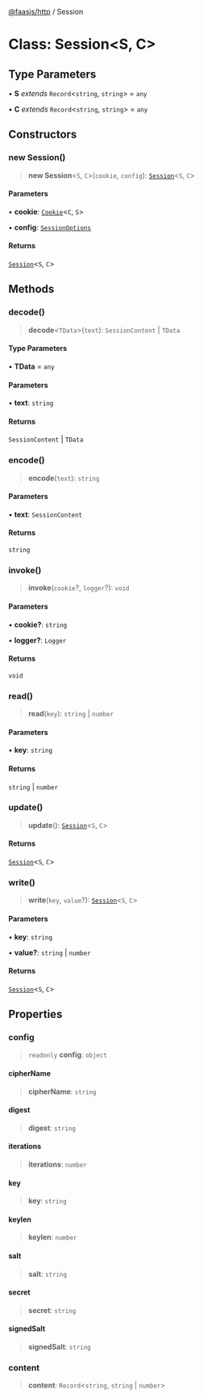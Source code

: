 [@faasjs/http](../README.md) / Session

# Class: Session\<S, C\>

## Type Parameters

• **S** *extends* `Record`\<`string`, `string`\> = `any`

• **C** *extends* `Record`\<`string`, `string`\> = `any`

## Constructors

### new Session()

> **new Session**\<`S`, `C`\>(`cookie`, `config`): [`Session`](Session.md)\<`S`, `C`\>

#### Parameters

• **cookie**: [`Cookie`](Cookie.md)\<`C`, `S`\>

• **config**: [`SessionOptions`](../type-aliases/SessionOptions.md)

#### Returns

[`Session`](Session.md)\<`S`, `C`\>

## Methods

### decode()

> **decode**\<`TData`\>(`text`): `SessionContent` \| `TData`

#### Type Parameters

• **TData** = `any`

#### Parameters

• **text**: `string`

#### Returns

`SessionContent` \| `TData`

### encode()

> **encode**(`text`): `string`

#### Parameters

• **text**: `SessionContent`

#### Returns

`string`

### invoke()

> **invoke**(`cookie`?, `logger`?): `void`

#### Parameters

• **cookie?**: `string`

• **logger?**: `Logger`

#### Returns

`void`

### read()

> **read**(`key`): `string` \| `number`

#### Parameters

• **key**: `string`

#### Returns

`string` \| `number`

### update()

> **update**(): [`Session`](Session.md)\<`S`, `C`\>

#### Returns

[`Session`](Session.md)\<`S`, `C`\>

### write()

> **write**(`key`, `value`?): [`Session`](Session.md)\<`S`, `C`\>

#### Parameters

• **key**: `string`

• **value?**: `string` \| `number`

#### Returns

[`Session`](Session.md)\<`S`, `C`\>

## Properties

### config

> `readonly` **config**: `object`

#### cipherName

> **cipherName**: `string`

#### digest

> **digest**: `string`

#### iterations

> **iterations**: `number`

#### key

> **key**: `string`

#### keylen

> **keylen**: `number`

#### salt

> **salt**: `string`

#### secret

> **secret**: `string`

#### signedSalt

> **signedSalt**: `string`

### content

> **content**: `Record`\<`string`, `string` \| `number`\>
